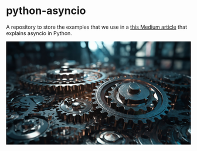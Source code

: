 # python-asyncio
A repository to store the examples that we use in a [this Medium article](https://medium.com/@pkalkman) that explains asyncio in Python.

![Mastering Asyncio](/asyncio.jpg "Mastering Asyncio")